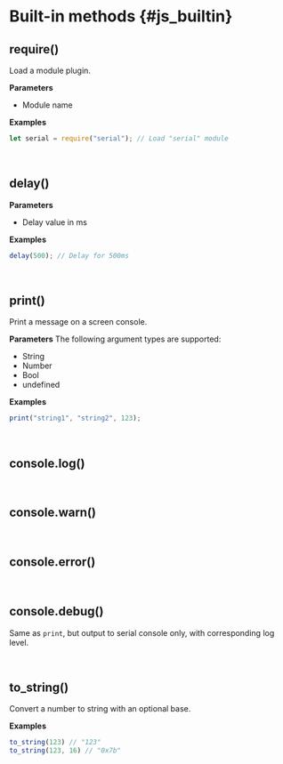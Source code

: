 # Built-in methods {#js_builtin}

## require()
Load a module plugin.

**Parameters**
- Module name

**Examples**
```js
let serial = require("serial"); // Load "serial" module
```

<br>

## delay()
**Parameters**
- Delay value in ms

**Examples**
```js
delay(500); // Delay for 500ms
```
<br>

## print()
Print a message on a screen console.

**Parameters**
The following argument types are supported:
- String
- Number
- Bool
- undefined

**Examples**
```js
print("string1", "string2", 123);
```
<br>

## console.log()

<br>

## console.warn()

<br>

## console.error()

<br>

## console.debug()
Same as `print`, but output to serial console only, with corresponding log level.

<br>

## to_string()
Convert a number to string with an optional base.

**Examples**
```js
to_string(123) // "123"
to_string(123, 16) // "0x7b"
```
